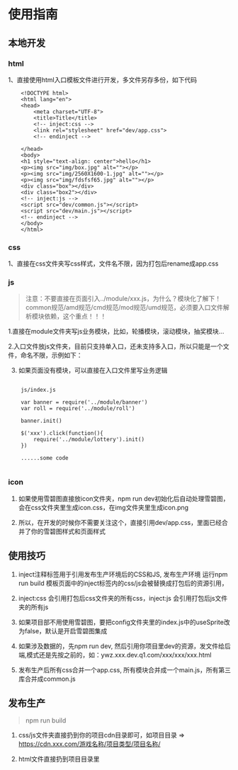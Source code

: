 # 使用指南

## 本地开发

### html

1、直接使用html入口模板文件进行开发，多文件另存多份，如下代码

```
    <!DOCTYPE html>
    <html lang="en">
    <head>
        <meta charset="UTF-8">
        <title>Title</title>
        <!-- inject:css -->
        <link rel="stylesheet" href="dev/app.css">
        <!-- endinject -->
    
    </head>
    <body>
    <h1 style="text-align: center">hello</h1>
    <p><img src="img/box.jpg" alt=""></p>
    <p><img src="img/2560X1600-1.jpg" alt=""></p>
    <p><img src="img/fdsfsf65.jpg" alt=""></p>
    <div class="box"></div>
    <div class="box2"></div>
    <!-- inject:js -->
    <script src="dev/common.js"></script>
    <script src="dev/main.js"></script>
    <!-- endinject -->
    </body>
    </html>

```

### css

1、直接在css文件夹写css样式，文件名不限，因为打包后rename成app.css

### js

> 注意：不要直接在页面引入../module/xxx.js，为什么？模块化了解下！common规范/amd规范/cmd规范/mod规范/umd规范，必须要入口文件解析模块依赖，这个重点！！！

1.直接在module文件夹写js业务模块，比如，轮播模块，滚动模块，抽奖模块...

2.入口文件放js文件夹，目前只支持单入口，还未支持多入口，所以只能是一个文件，命名不限，示例如下：

3. 如果页面没有模块，可以直接在入口文件里写业务逻辑

```
    
    js/index.js
    
    var banner = require('../module/banner')
    var roll = require('../module/roll')
    
    banner.init()
    
    $('xxx').click(function(){
        require('../module/lottery').init()
    })

    ......some code
    

```

### icon

1. 如果使用雪碧图直接放icon文件夹，npm run dev初始化后自动处理雪碧图，会在css文件夹里生成icon.css，在img文件夹里生成icon.png

2. 所以，在开发的时候你不需要关注这个，直接引用dev/app.css，里面已经合并了你的雪碧图样式和页面样式

## 使用技巧

1. inject注释标签用于引用发布生产环境后的CSS和JS, 发布生产环境 运行npm run build 模板页面中的inject标签内的css/js会被替换成打包后的资源引用，

2. inject:css 会引用打包后css文件夹的所有css，inject:js 会引用打包后js文件夹的所有js

3. 如果项目部不用使用雪碧图，要把config文件夹里的index.js中的useSprite改为false，默认是开启雪碧图集成

4. 如果涉及数据的，先npm run dev, 然后引用你项目里dev的资源，发文件给后端,模式还是先按之前的，如：ywz.xxx.dev.q1.com/xxx/xxx/xxx.html

5. 发布生产后所有css合并一个app.css, 所有模块合并成一个main.js，所有第三库合并成common.js

## 发布生产

> npm run build 

1. css/js文件夹直接扔到你的项目cdn目录即可，如项目目录 => https://cdn.xxx.com/游戏名称/项目类型/项目名称/

2. html文件直接扔到项目目录里
